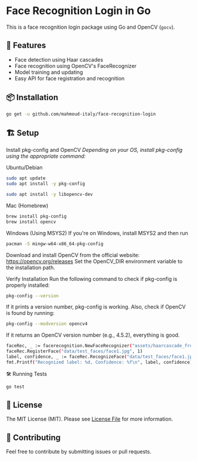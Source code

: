 # Face Recognition Login in Go

This is a face recognition login package using Go and OpenCV (`gocv`).

## 🚀 Features
- Face detection using Haar cascades
- Face recognition using OpenCV's FaceRecognizer
- Model training and updating
- Easy API for face registration and recognition

## 📦 Installation

```bash
go get -u github.com/mahmoud-italy/face-recognition-login
```

## 🏗️ Setup
Install pkg-config and OpenCV
<i>Depending on your OS, install pkg-config using the appropriate command:</i>

Ubuntu/Debian
```bash
sudo apt update
sudo apt install -y pkg-config

sudo apt install -y libopencv-dev
```

Mac (Homebrew)
```bash
brew install pkg-config
brew install opencv
```

Windows (Using MSYS2) If you're on Windows, install MSYS2 and then run
```bash
pacman -S mingw-w64-x86_64-pkg-config
```
Download and install OpenCV from the official website: <a href="https://opencv.org/releases/" target="_blank">https://opencv.org/releases</a>
Set the OpenCV_DIR environment variable to the installation path.

Verify Installation
Run the following command to check if pkg-config is properly installed:
```bash
pkg-config --version
```

If it prints a version number, pkg-config is working.
Also, check if OpenCV is found by running:
```bash
pkg-config --modversion opencv4
```
If it returns an OpenCV version number (e.g., 4.5.2), everything is good.


```bash
faceRec, _ := facerecognition.NewFaceRecognizer("assets/haarcascade_frontalface_default.xml", "models/face_model.yml")
faceRec.RegisterFace("data/test_faces/face1.jpg", 1)
label, confidence, _ := faceRec.RecognizeFace("data/test_faces/face1.jpg")
fmt.Printf("Recognized label: %d, Confidence: %f\n", label, confidence)
```

🛠️ Running Tests
```bash
go test
```

## 🔖 License
The MIT License (MIT). Please see [License File](LICENSE.md) for more information.

## 🤝 Contributing
Feel free to contribute by submitting issues or pull requests.